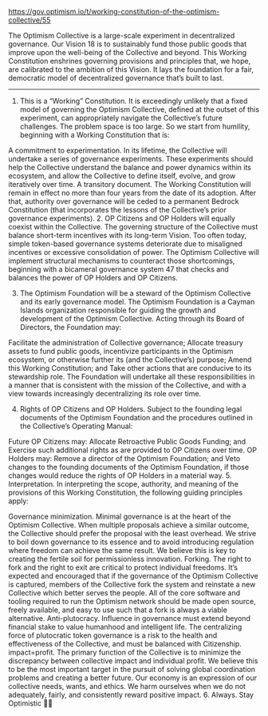 https://gov.optimism.io/t/working-constitution-of-the-optimism-collective/55 

The Optimism Collective is a large-scale experiment in decentralized governance. Our Vision 18 is to sustainably fund those public goods that improve upon the well-being of the Collective and beyond. This Working Constitution enshrines governing provisions and principles that, we hope, are calibrated to the ambition of this Vision. It lays the foundation for a fair, democratic model of decentralized governance that’s built to last.

_____________

1. This is a “Working” Constitution. It is exceedingly unlikely that a fixed model of governing the Optimism Collective, defined at the outset of this experiment, can appropriately navigate the Collective’s future challenges. The problem space is too large. So we start from humility, beginning with a Working Constitution that is:

A commitment to experimentation. In its lifetime, the Collective will undertake a series of governance experiments. These experiments should help the Collective understand the balance and power dynamics within its ecosystem, and allow the Collective to define itself, evolve, and grow iteratively over time.
A transitory document. The Working Constitution will remain in effect no more than four years from the date of its adoption. After that, authority over governance will be ceded to a permanent Bedrock Constitution (that incorporates the lessons of the Collective’s prior governance experiments).
2. OP Citizens and OP Holders will equally coexist within the Collective. The governing structure of the Collective must balance short-term incentives with its long-term Vision. Too often today, simple token-based governance systems deteriorate due to misaligned incentives or excessive consolidation of power. The Optimism Collective will implement structural mechanisms to counteract those shortcomings, beginning with a bicameral governance system 47 that checks and balances the power of OP Holders and OP Citizens.

3. The Optimism Foundation will be a steward of the Optimism Collective and its early governance model. The Optimism Foundation is a Cayman Islands organization responsible for guiding the growth and development of the Optimism Collective. Acting through its Board of Directors, the Foundation may:

Facilitate the administration of Collective governance;
Allocate treasury assets to fund public goods, incentivize participants in the Optimism ecosystem, or otherwise further its (and the Collective’s) purpose;
Amend this Working Constitution; and
Take other actions that are conducive to its stewardship role.
The Foundation will undertake all these responsibilities in a manner that is consistent with the mission of the Collective, and with a view towards increasingly decentralizing its role over time.

4. Rights of OP Citizens and OP Holders. Subject to the founding legal documents of the Optimism Foundation and the procedures outlined in the Collective’s Operating Manual:

Future OP Citizens may:
Allocate Retroactive Public Goods Funding; and
Exercise such additional rights as are provided to OP Citizens over time.
OP Holders may:
Remove a director of the Optimism Foundation; and
Veto changes to the founding documents of the Optimism Foundation, if those changes would reduce the rights of OP Holders in a material way.
5. Interpretation. In interpreting the scope, authority, and meaning of the provisions of this Working Constitution, the following guiding principles apply:

Governance minimization. Minimal governance is at the heart of the Optimism Collective. When multiple proposals achieve a similar outcome, the Collective should prefer the proposal with the least overhead. We strive to boil down governance to its essence and to avoid introducing regulation where freedom can achieve the same result. We believe this is key to creating the fertile soil for permissionless innovation.
Forking. The right to fork and the right to exit are critical to protect individual freedoms. It’s expected and encouraged that if the governance of the Optimism Collective is captured, members of the Collective fork the system and reinstate a new Collective which better serves the people. All of the core software and tooling required to run the Optimism network should be made open source, freely available, and easy to use such that a fork is always a viable alternative.
Anti-plutocracy. Influence in governance must extend beyond financial stake to value humanhood and intelligent life. The centralizing force of plutocratic token governance is a risk to the health and effectiveness of the Collective, and must be balanced with Citizenship.
impact=profit. The primary function of the Collective is to minimize the discrepancy between collective impact and individual profit. We believe this to be the most important target in the pursuit of solving global coordination problems and creating a better future. Our economy is an expression of our collective needs, wants, and ethics. We harm ourselves when we do not adequately, fairly, and consistently reward positive impact.
6. Always. Stay Optimistic :red_circle::sparkles:
